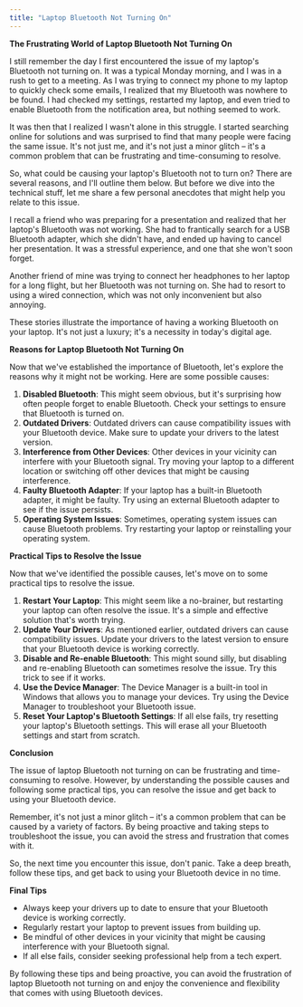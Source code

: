 ```yaml
---
title: "Laptop Bluetooth Not Turning On"
---
```


**The Frustrating World of Laptop Bluetooth Not Turning On**

I still remember the day I first encountered the issue of my laptop's Bluetooth not turning on. It was a typical Monday morning, and I was in a rush to get to a meeting. As I was trying to connect my phone to my laptop to quickly check some emails, I realized that my Bluetooth was nowhere to be found. I had checked my settings, restarted my laptop, and even tried to enable Bluetooth from the notification area, but nothing seemed to work.

It was then that I realized I wasn't alone in this struggle. I started searching online for solutions and was surprised to find that many people were facing the same issue. It's not just me, and it's not just a minor glitch – it's a common problem that can be frustrating and time-consuming to resolve.

So, what could be causing your laptop's Bluetooth not to turn on? There are several reasons, and I'll outline them below. But before we dive into the technical stuff, let me share a few personal anecdotes that might help you relate to this issue.

I recall a friend who was preparing for a presentation and realized that her laptop's Bluetooth was not working. She had to frantically search for a USB Bluetooth adapter, which she didn't have, and ended up having to cancel her presentation. It was a stressful experience, and one that she won't soon forget.

Another friend of mine was trying to connect her headphones to her laptop for a long flight, but her Bluetooth was not turning on. She had to resort to using a wired connection, which was not only inconvenient but also annoying.

These stories illustrate the importance of having a working Bluetooth on your laptop. It's not just a luxury; it's a necessity in today's digital age.

**Reasons for Laptop Bluetooth Not Turning On**

Now that we've established the importance of Bluetooth, let's explore the reasons why it might not be working. Here are some possible causes:

1. **Disabled Bluetooth**: This might seem obvious, but it's surprising how often people forget to enable Bluetooth. Check your settings to ensure that Bluetooth is turned on.
2. **Outdated Drivers**: Outdated drivers can cause compatibility issues with your Bluetooth device. Make sure to update your drivers to the latest version.
3. **Interference from Other Devices**: Other devices in your vicinity can interfere with your Bluetooth signal. Try moving your laptop to a different location or switching off other devices that might be causing interference.
4. **Faulty Bluetooth Adapter**: If your laptop has a built-in Bluetooth adapter, it might be faulty. Try using an external Bluetooth adapter to see if the issue persists.
5. **Operating System Issues**: Sometimes, operating system issues can cause Bluetooth problems. Try restarting your laptop or reinstalling your operating system.

**Practical Tips to Resolve the Issue**

Now that we've identified the possible causes, let's move on to some practical tips to resolve the issue.

1. **Restart Your Laptop**: This might seem like a no-brainer, but restarting your laptop can often resolve the issue. It's a simple and effective solution that's worth trying.
2. **Update Your Drivers**: As mentioned earlier, outdated drivers can cause compatibility issues. Update your drivers to the latest version to ensure that your Bluetooth device is working correctly.
3. **Disable and Re-enable Bluetooth**: This might sound silly, but disabling and re-enabling Bluetooth can sometimes resolve the issue. Try this trick to see if it works.
4. **Use the Device Manager**: The Device Manager is a built-in tool in Windows that allows you to manage your devices. Try using the Device Manager to troubleshoot your Bluetooth issue.
5. **Reset Your Laptop's Bluetooth Settings**: If all else fails, try resetting your laptop's Bluetooth settings. This will erase all your Bluetooth settings and start from scratch.

**Conclusion**

The issue of laptop Bluetooth not turning on can be frustrating and time-consuming to resolve. However, by understanding the possible causes and following some practical tips, you can resolve the issue and get back to using your Bluetooth device.

Remember, it's not just a minor glitch – it's a common problem that can be caused by a variety of factors. By being proactive and taking steps to troubleshoot the issue, you can avoid the stress and frustration that comes with it.

So, the next time you encounter this issue, don't panic. Take a deep breath, follow these tips, and get back to using your Bluetooth device in no time.

**Final Tips**

* Always keep your drivers up to date to ensure that your Bluetooth device is working correctly.
* Regularly restart your laptop to prevent issues from building up.
* Be mindful of other devices in your vicinity that might be causing interference with your Bluetooth signal.
* If all else fails, consider seeking professional help from a tech expert.

By following these tips and being proactive, you can avoid the frustration of laptop Bluetooth not turning on and enjoy the convenience and flexibility that comes with using Bluetooth devices.
